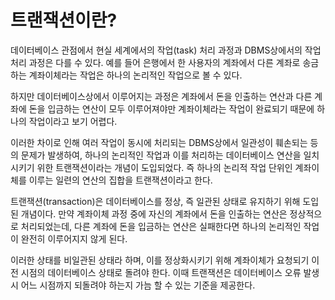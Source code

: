 # 트랜잭션이란?

데이터베이스 관점에서 현실 세계에서의 작업(task) 처리 과정과 DBMS상에서의 작업 처리 과정은 다를 수 있다. 예를 들어 은행에서 한 사용자의 계좌에서 다른 계좌로 송금하는 계좌이체라는 작업은 하나의 논리적인 작업으로 볼 수 있다.

하지만 데이터베이스상에서 이루어지는 과정은 계좌에서 돈을 인출하는 연산과 다른 계좌에 돈을 입금하는 연산이 모두 이루어져야만 계좌이체라는 작업이 완료되기 때문에 하나의 작업이라고 보기 어렵다.

이러한 차이로 인해 여러 작업이 동시에 처리되는 DBMS상에서 일관성이 훼손되는 등의 문제가 발생하여, 하나의 논리적인 작업과 이를 처리하는 데이터베이스 연산을 일치시키기 위한 트랜잭션이라는 개념이 도입되었다. 즉 하나의 논리적 작업 단위인 계좌이체를 이루는 일련의 연산의 집합을 트랜잭션이라고 한다.

트랜잭션(transaction)은 데이터베이스를 정상, 즉 일관된 상태로 유지하기 위해 도입된 개념이다. 만약 계좌이체 과정 중에 자신의 계좌에서 돈을 인출하는 연산은 정상적으로 처리되었는데, 다른 계좌에 돈을 입금하는 연산은 실패한다면 하나의 논리적인 작업이 완전히 이루어지지 않게 된다.

이러한 상태를 비일관된 상태라 하며, 이를 정상화시키기 위해 계좌이체가 요청되기 이전 시점의 데이터베이스 상태로 돌려야 한다. 이때 트랜잭션은 데이터베이스 오류 발생시 어느 시점까지 되돌려야 하는지 가늠 할 수 있는 기준을 제공한다.